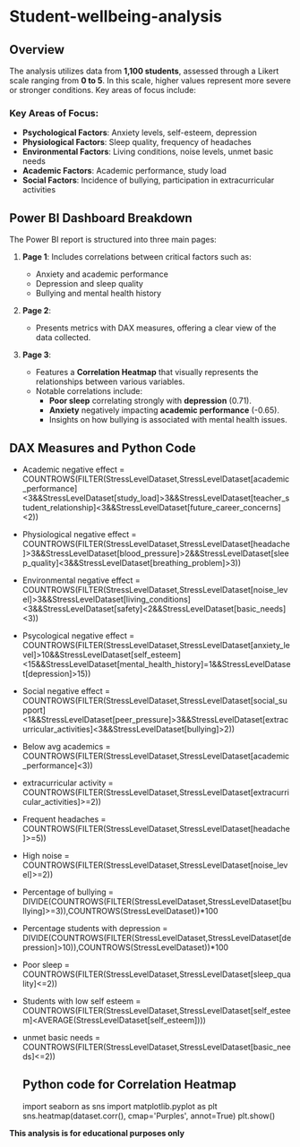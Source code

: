 # Student-wellbeing-analysis

## Overview

The analysis utilizes data from **1,100 students**, assessed through a Likert scale ranging from **0 to 5**. In this scale, higher values represent more severe or stronger conditions. Key areas of focus include:

### Key Areas of Focus:
- **Psychological Factors**: Anxiety levels, self-esteem, depression
- **Physiological Factors**: Sleep quality, frequency of headaches
- **Environmental Factors**: Living conditions, noise levels, unmet basic needs
- **Academic Factors**: Academic performance, study load
- **Social Factors**: Incidence of bullying, participation in extracurricular activities

## Power BI Dashboard Breakdown

The Power BI report is structured into three main pages:

1. **Page 1**:
   Includes correlations between critical factors such as:
     - Anxiety and academic performance
     - Depression and sleep quality
     - Bullying and mental health history

3. **Page 2**: 
   - Presents metrics with DAX measures, offering a clear view of the data collected.

4. **Page 3**: 
   - Features a **Correlation Heatmap** that visually represents the relationships between various variables. 
   - Notable correlations include:
     - **Poor sleep** correlating strongly with **depression** (0.71).
     - **Anxiety** negatively impacting **academic performance** (-0.65).
     - Insights on how bullying is associated with mental health issues.

## DAX Measures and Python Code
- Academic negative effect = COUNTROWS(FILTER(StressLevelDataset,StressLevelDataset[academic_performance]<3&&StressLevelDataset[study_load]>3&&StressLevelDataset[teacher_student_relationship]<3&&StressLevelDataset[future_career_concerns]<2))
- Physiological negative effect = COUNTROWS(FILTER(StressLevelDataset,StressLevelDataset[headache]>3&&StressLevelDataset[blood_pressure]>2&&StressLevelDataset[sleep_quality]<3&&StressLevelDataset[breathing_problem]>3))
- Environmental negative effect = COUNTROWS(FILTER(StressLevelDataset,StressLevelDataset[noise_level]>3&&StressLevelDataset[living_conditions]<3&&StressLevelDataset[safety]<2&&StressLevelDataset[basic_needs]<3))
- Psycological negative effect = COUNTROWS(FILTER(StressLevelDataset,StressLevelDataset[anxiety_level]>10&&StressLevelDataset[self_esteem]<15&&StressLevelDataset[mental_health_history]=1&&StressLevelDataset[depression]>15))
- Social negative effect = COUNTROWS(FILTER(StressLevelDataset,StressLevelDataset[social_support]<1&&StressLevelDataset[peer_pressure]>3&&StressLevelDataset[extracurricular_activities]<3&&StressLevelDataset[bullying]>2))
- Below avg academics = COUNTROWS(FILTER(StressLevelDataset,StressLevelDataset[academic_performance]<3))
- extracurricular activity = COUNTROWS(FILTER(StressLevelDataset,StressLevelDataset[extracurricular_activities]>=2))
- Frequent headaches = COUNTROWS(FILTER(StressLevelDataset,StressLevelDataset[headache]>=5))
- High noise = COUNTROWS(FILTER(StressLevelDataset,StressLevelDataset[noise_level]>=2))
- Percentage of bullying = DIVIDE(COUNTROWS(FILTER(StressLevelDataset,StressLevelDataset[bullying]>=3)),COUNTROWS(StressLevelDataset))*100
- Percentage students with depression = DIVIDE(COUNTROWS(FILTER(StressLevelDataset,StressLevelDataset[depression]>10)),COUNTROWS(StressLevelDataset))*100
- Poor sleep = COUNTROWS(FILTER(StressLevelDataset,StressLevelDataset[sleep_quality]<=2))
- Students with low self esteem = COUNTROWS(FILTER(StressLevelDataset,StressLevelDataset[self_esteem]<AVERAGE(StressLevelDataset[self_esteem])))
- unmet basic needs = COUNTROWS(FILTER(StressLevelDataset,StressLevelDataset[basic_needs]<=2))

  ## Python code for Correlation Heatmap
  import seaborn as sns
  import matplotlib.pyplot as plt
  sns.heatmap(dataset.corr(), cmap='Purples', annot=True)
  plt.show()



**This analysis is for educational purposes only**
